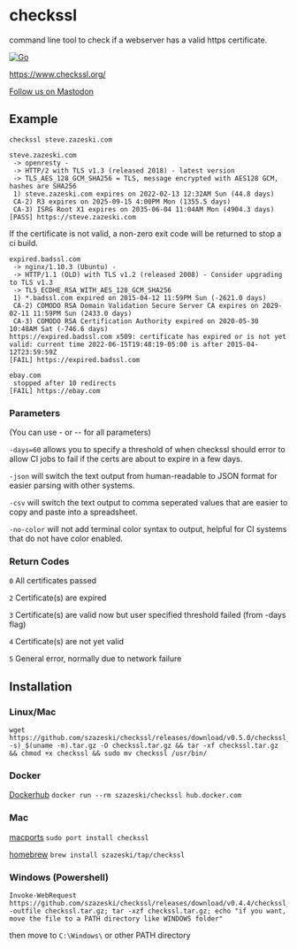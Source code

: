 # checkssl
command line tool to check if a webserver has a valid https certificate.

[![Go](https://github.com/szazeski/checkssl/actions/workflows/go.yml/badge.svg?branch=main)](https://github.com/szazeski/checkssl/actions/workflows/go.yml)

https://www.checkssl.org/

<a rel="me" href="https://fosstodon.org/@checkssl">Follow us on Mastodon</a>

## Example

`checkssl steve.zazeski.com`
```
steve.zazeski.com
 -> openresty - 
 -> HTTP/2 with TLS v1.3 (released 2018) - latest version
 -> TLS_AES_128_GCM_SHA256 = TLS, message encrypted with AES128 GCM, hashes are SHA256 
 1) steve.zazeski.com expires on 2022-02-13 12:32AM Sun (44.8 days)
 CA-2) R3 expires on 2025-09-15 4:00PM Mon (1355.5 days)
 CA-3) ISRG Root X1 expires on 2035-06-04 11:04AM Mon (4904.3 days)
[PASS] https://steve.zazeski.com

```

If the certificate is not valid, a non-zero exit code will be returned to stop a ci build. 
```
expired.badssl.com
 -> nginx/1.10.3 (Ubuntu) - 
 -> HTTP/1.1 (OLD) with TLS v1.2 (released 2008) - Consider upgrading to TLS v1.3
 -> TLS_ECDHE_RSA_WITH_AES_128_GCM_SHA256 
 1) *.badssl.com expired on 2015-04-12 11:59PM Sun (-2621.0 days)
 CA-2) COMODO RSA Domain Validation Secure Server CA expires on 2029-02-11 11:59PM Sun (2433.0 days)
 CA-3) COMODO RSA Certification Authority expired on 2020-05-30 10:48AM Sat (-746.6 days)
https://expired.badssl.com x509: certificate has expired or is not yet valid: current time 2022-06-15T19:48:19-05:00 is after 2015-04-12T23:59:59Z
[FAIL] https://expired.badssl.com
```

```
ebay.com
 stopped after 10 redirects
[FAIL] https://ebay.com
```

### Parameters
(You can use - or -- for all parameters)

`-days=60` allows you to specify a threshold of when checkssl should error to allow CI jobs to fail if the certs are about to expire in a few days.

`-json` will switch the text output from human-readable to JSON format for easier parsing with other systems.

`-csv` will switch the text output to comma seperated values that are easier to copy and paste into a spreadsheet.

`-no-color` will not add terminal color syntax to output, helpful for CI systems that do not have color enabled.

### Return Codes

`0` All certificates passed

`2` Certificate(s) are expired

`3` Certificate(s) are valid now but user specified threshold failed (from -days flag)

`4` Certificate(s) are not yet valid

`5` General error, normally due to network failure

## Installation

### Linux/Mac
```
wget https://github.com/szazeski/checkssl/releases/download/v0.5.0/checkssl_0.5.0_$(uname -s)_$(uname -m).tar.gz -O checkssl.tar.gz && tar -xf checkssl.tar.gz && chmod +x checkssl && sudo mv checkssl /usr/bin/
```

### Docker
[Dockerhub](https://hub.docker.com/r/szazeski/checkssl) `docker run --rm szazeski/checkssl hub.docker.com`

### Mac

[macports](https://ports.macports.org/port/checkssl/) `sudo port install checkssl`

[homebrew](https://brew.sh/) `brew install szazeski/tap/checkssl`


### Windows (Powershell)

```
Invoke-WebRequest https://github.com/szazeski/checkssl/releases/download/v0.4.4/checkssl_0.5.0_Windows_x86_64.tar.gz -outfile checkssl.tar.gz; tar -xzf checkssl.tar.gz; echo "if you want, move the file to a PATH directory like WINDOWS folder"
```

then move to `C:\Windows\` or other PATH directory
